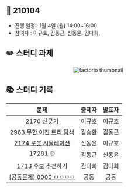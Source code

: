## 📅 210104
- 진행 일정 : 1월 4일 (월) 14:00~16:00
- 참여자 : 이규호, 김동근, 신동윤, 김다희, 

## ✏️ 스터디 과제
 <p align="center">
  <img src="https://user-images.githubusercontent.com/40848918/103416896-f40eff80-4bcb-11eb-8d3e-71a06d7c690f.png" alt="factorio thumbnail"/>
</p> 



## 📚 스터디 기록

|           문제            |               출제자          |    발표자    |           
| :-----------------------: | :-------------------------------: | :---------------: | 
| [2170 선긋기](https://www.acmicpc.net/problem/2170) | 이규호 | 이규호 |
| [2963 무한 이진 트리 탐색](https://www.acmicpc.net/problem/2963) | 김승환 | 김동근 |
| [2174 로봇 시뮬레이션](https://www.acmicpc.net/problem/2174) | 신동윤 | 이규호 |
| [17281 ⚾](https://www.acmicpc.net/problem/17281) | 김동근 | 신동윤 |
| [1713 후보 추천하기](https://www.acmicpc.net/problem/1713) | 김다희 | 김다희 |
| [\[공동문제\] 0000 ㅁㅁㅁㅁ](https://www.acmicpc.net/problem/1713) | 공동 | 공동 |
